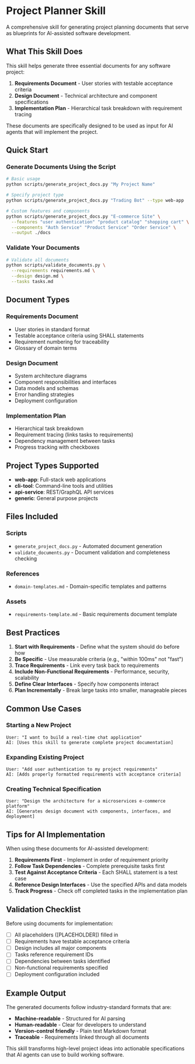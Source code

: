 # Project Planner Skill

A comprehensive skill for generating project planning documents that serve as blueprints for AI-assisted software development.

## What This Skill Does

This skill helps generate three essential documents for any software project:

1. **Requirements Document** - User stories with testable acceptance criteria
2. **Design Document** - Technical architecture and component specifications
3. **Implementation Plan** - Hierarchical task breakdown with requirement tracing

These documents are specifically designed to be used as input for AI agents that will implement the project.

## Quick Start

### Generate Documents Using the Script

```bash
# Basic usage
python scripts/generate_project_docs.py "My Project Name"

# Specify project type
python scripts/generate_project_docs.py "Trading Bot" --type web-app

# Custom features and components
python scripts/generate_project_docs.py "E-commerce Site" \
  --features "user authentication" "product catalog" "shopping cart" \
  --components "Auth Service" "Product Service" "Order Service" \
  --output ./docs
```

### Validate Your Documents

```bash
# Validate all documents
python scripts/validate_documents.py \
  --requirements requirements.md \
  --design design.md \
  --tasks tasks.md
```

## Document Types

### Requirements Document
- User stories in standard format
- Testable acceptance criteria using SHALL statements
- Requirement numbering for traceability
- Glossary of domain terms

### Design Document  
- System architecture diagrams
- Component responsibilities and interfaces
- Data models and schemas
- Error handling strategies
- Deployment configuration

### Implementation Plan
- Hierarchical task breakdown
- Requirement tracing (links tasks to requirements)
- Dependency management between tasks
- Progress tracking with checkboxes

## Project Types Supported

- **web-app**: Full-stack web applications
- **cli-tool**: Command-line tools and utilities
- **api-service**: REST/GraphQL API services
- **generic**: General purpose projects

## Files Included

### Scripts
- `generate_project_docs.py` - Automated document generation
- `validate_documents.py` - Document validation and completeness checking

### References
- `domain-templates.md` - Domain-specific templates and patterns

### Assets
- `requirements-template.md` - Basic requirements document template

## Best Practices

1. **Start with Requirements** - Define what the system should do before how
2. **Be Specific** - Use measurable criteria (e.g., "within 100ms" not "fast")
3. **Trace Requirements** - Link every task back to requirements
4. **Include Non-Functional Requirements** - Performance, security, scalability
5. **Define Clear Interfaces** - Specify how components interact
6. **Plan Incrementally** - Break large tasks into smaller, manageable pieces

## Common Use Cases

### Starting a New Project
```
User: "I want to build a real-time chat application"
AI: [Uses this skill to generate complete project documentation]
```

### Expanding Existing Project
```
User: "Add user authentication to my project requirements"
AI: [Adds properly formatted requirements with acceptance criteria]
```

### Creating Technical Specification
```
User: "Design the architecture for a microservices e-commerce platform"
AI: [Generates design document with components, interfaces, and deployment]
```

## Tips for AI Implementation

When using these documents for AI-assisted development:

1. **Requirements First** - Implement in order of requirement priority
2. **Follow Task Dependencies** - Complete prerequisite tasks first
3. **Test Against Acceptance Criteria** - Each SHALL statement is a test case
4. **Reference Design Interfaces** - Use the specified APIs and data models
5. **Track Progress** - Check off completed tasks in the implementation plan

## Validation Checklist

Before using documents for implementation:

- [ ] All placeholders ([PLACEHOLDER]) filled in
- [ ] Requirements have testable acceptance criteria
- [ ] Design includes all major components
- [ ] Tasks reference requirement IDs
- [ ] Dependencies between tasks identified
- [ ] Non-functional requirements specified
- [ ] Deployment configuration included

## Example Output

The generated documents follow industry-standard formats that are:
- **Machine-readable** - Structured for AI parsing
- **Human-readable** - Clear for developers to understand  
- **Version-control friendly** - Plain text Markdown format
- **Traceable** - Requirements linked through all documents

This skill transforms high-level project ideas into actionable specifications that AI agents can use to build working software.
